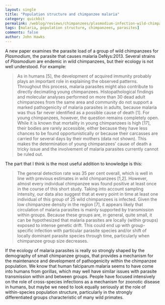 ```yaml
---
layout: single 
title: "Population structure and chimpanzee malaria" 
category: quickbit
permalink: /weblog/reviews/chimpanzees/plasmodium-infection-wild-chimpanzees-denys-2013.html
tags: [malaria, population structure, chimpanzees, parasites] 
comments: false 
author: John Hawks 
---
```


A new paper examines the parasite load of a group of wild chimpanzees for <em>Plasmodium</em>, the parasite that causes malaria <bib>DeNys:2013</bib>. Several strains of <em>Plasmodium</em> are endemic in wild chimpanzees, but their ecology is not well understood. For example: 

<blockquote>As in humans [5], the development of acquired immunity probably plays an important role in explaining the observed patterns. Throughout this process, malaria parasites might also contribute to directly decimating young chimpanzees. Histopathological findings and molecular analyses performed on more than 30 dead adult chimpanzees from the same area and community do not support a marked pathogenicity of malaria parasites in adults, because malaria was thus far never identified as a possible cause of death [1]. For young chimpanzees, however, the question remains completely open. While it is known that mortality in young chimpanzees is high [17], their bodies are rarely accessible, either because they have less chances to be found opportunistically or because their carcasses are carried for several days by their mothers (data not shown). This makes the determination of young chimpanzees' cause of death a tricky issue and the involvement of malaria parasites currently cannot be ruled out. </blockquote>

The part that I think is the most useful addition to knowledge is this: 

<blockquote>The general detection rate was 35 per cent overall, which is well in line with previous estimates in wild chimpanzees [1,2]. However, almost every individual chimpanzee was found positive at least once in the course of this short study. Taking into account sampling intensity, our data also suggest that at every point in time at least one individual of this group of 25 wild chimpanzees is infected. Given the low chimpanzee density in the region [7], it appears likely that circulation of malaria parasites is mainly supported by transmission within groups. Because these groups are, in general, quite small, it can be hypothesized that malaria parasites are locally (within groups) exposed to intense genetic drift. This could end up with group-specific infection with particular parasite species and/or shift of locally dominant parasite species through time, particularly when chimpanzee group size decreases.</blockquote>

If the ecology of malaria parasites is really so strongly shaped by the demography of small chimpanzee groups, that provides a mechanism for the maintenance and development of pathogenicity within the chimpanzee population. We know that human falciparum malaria seems to have come into humans from gorillas, which may well have similar issues with parasite transmission within and between groups. People have focused intensively on the role of cross-species infections as a mechanism for zoonotic disease in humans, but maybe we need to look equally seriously at the role of within-species population structure, particularly in the strongly differentiated groups characteristic of many wild primates.  

